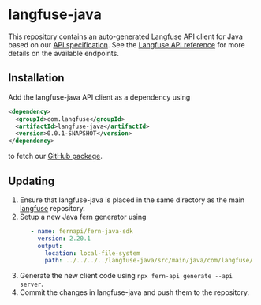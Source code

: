# langfuse-java

This repository contains an auto-generated Langfuse API client for Java based on our [API specification](https://github.com/langfuse/langfuse/tree/main/fern/apis/server).
See the [Langfuse API reference](https://api.reference.langfuse.com) for more details on the available endpoints.

## Installation

Add the langfuse-java API client as a dependency using 
```xml
<dependency>
  <groupId>com.langfuse</groupId>
  <artifactId>langfuse-java</artifactId>
  <version>0.0.1-SNAPSHOT</version>
</dependency>
```
to fetch our [GitHub package](https://github.com/langfuse/langfuse-java/packages/2423464).

## Updating

1. Ensure that langfuse-java is placed in the same directory as the main [langfuse](https://github.com/langfuse/langfuse) repository.
2. Setup a new Java fern generator using
   ```yaml
      - name: fernapi/fern-java-sdk
        version: 2.20.1
        output:
          location: local-file-system
          path: ../../../../langfuse-java/src/main/java/com/langfuse/
   ```
3. Generate the new client code using `npx fern-api generate --api server`.
4. Commit the changes in langfuse-java and push them to the repository.
